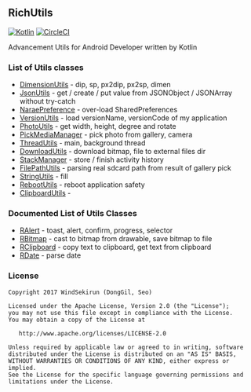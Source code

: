 ## RichUtils
[![Kotlin](https://img.shields.io/badge/kotlin-1.1.2-blue.svg)](http://kotlinlang.org) [![CircleCI](https://circleci.com/gh/WindSekirun/RichUtilsKt.svg?style=svg)](https://circleci.com/gh/WindSekirun/RichUtilsKt)


Advancement Utils for Android Developer written by Kotlin

### List of Utils classes
* [DimensionUtils](library/src/main/java/pyxis/uzuki/live/richutilskt/DimensionUtils.kt) - dip, sp, px2dip, px2sp, dimen
* [JsonUtils](library/src/main/java/pyxis/uzuki/live/richutilskt/JsonUtils.kt) - get / create / put value from JSONObject / JSONArray without try-catch
* [NaraePreference](library/src/main/java/pyxis/uzuki/live/richutilskt/NaraePreference.kt) - over-load SharedPreferences
* [VersionUtils](library/src/main/java/pyxis/uzuki/live/richutilskt/VersionUtils.kt) - load versionName, versionCode of my application
* [PhotoUtils](library/src/main/java/pyxis/uzuki/live/richutilskt/PhotoUtils.kt) - get width, height, degree and rotate
* [PickMediaManager](library/src/main/java/pyxis/uzuki/live/richutilskt/PickMediaManager.kt) - pick photo from gallery, camera
* [ThreadUtils](library/src/main/java/pyxis/uzuki/live/richutilskt/ThreadUtils.kt) - main, background thread
* [DownloadUtils](library/src/main/java/pyxis/uzuki/live/richutilskt/DownloadUtils.kt) - download bitmap, file to external files dir
* [StackManager](library/src/main/java/pyxis/uzuki/live/richutilskt/StackManager.kt) - store / finish activity history
* [FilePathUtils](library/src/main/java/pyxis/uzuki/live/richutilskt/FilePathUtils.kt) - parsing real sdcard path from result of gallery pick
* [StringUtils](library/src/main/java/pyxis/uzuki/live/richutilskt/StringUtils.kt) - fill
* [RebootUtils](library/src/main/java/pyxis/uzuki/live/richutilskt/RebootUtils.kt) - reboot application safety
* [ClipboardUtils](library/src/main/java/pyxis/uzuki/live/richutilskt/RebootUtils.kt) - 

### Documented List of Utils Classes
* [RAlert](library/src/main/java/pyxis/uzuki/live/richutilskt/RAlert.kt) - toast, alert, confirm, progress, selector
* [RBitmap](library/src/main/java/pyxis/uzuki/live/richutilskt/RBitmap.kt) - cast to bitmap from drawable, save bitmap to file
* [RClipboard](library/src/main/java/pyxis/uzuki/live/richutilskt/RClipboard.kt) - copy text to clipboard, get text from clipboard
* [RDate](library/src/main/java/pyxis/uzuki/live/richutilskt/RDate.kt) - parse date

### License 
```
Copyright 2017 WindSekirun (DongGil, Seo)

Licensed under the Apache License, Version 2.0 (the "License");
you may not use this file except in compliance with the License.
You may obtain a copy of the License at

   http://www.apache.org/licenses/LICENSE-2.0

Unless required by applicable law or agreed to in writing, software
distributed under the License is distributed on an "AS IS" BASIS,
WITHOUT WARRANTIES OR CONDITIONS OF ANY KIND, either express or implied.
See the License for the specific language governing permissions and
limitations under the License.
```
